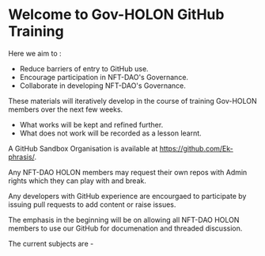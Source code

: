 # Welcome to Gov-HOLON GitHub Training

Here we aim to :

* Reduce barriers of entry to GitHub use.
* Encourage participation in NFT-DAO's Governance.
* Collaborate in developing NFT-DAO's Governance.


These materials will iteratively develop in the course of training Gov-HOLON members over the next few weeks.
* What works will be kept and refined further.
* What does not work will be recorded as a lesson learnt.


A GitHub Sandbox Organisation is available at https://github.com/Ek-phrasis/. 

Any NFT-DAO HOLON members may request their own repos with Admin rights which they can play with and break.

Any developers with GitHub experience are encourgaed to participate by issuing pull requests to add content or raise issues.

The emphasis in the beginning will be on allowing all NFT-DAO HOLON members to use our GitHub for documenation and threaded discussion.

The current subjects are - 

